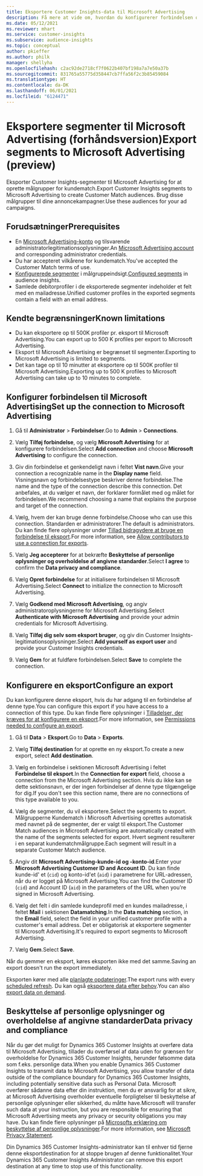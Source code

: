 ```yaml
---
title: Eksportere Customer Insights-data til Microsoft Advertising
description: Få mere at vide om, hvordan du konfigurerer forbindelsen og eksporterer til Microsoft Advertising.
ms.date: 05/12/2021
ms.reviewer: mhart
ms.service: customer-insights
ms.subservice: audience-insights
ms.topic: conceptual
author: pkieffer
ms.author: philk
manager: shellyha
ms.openlocfilehash: c2ac92de2718cf7f0622b407bf198a7a7e50a37b
ms.sourcegitcommit: 831765a55775d358447cb7ffa56f2c3b85459084
ms.translationtype: HT
ms.contentlocale: da-DK
ms.lasthandoff: 06/01/2021
ms.locfileid: "6124471"
---
```

# <a name="export-segments-to-microsoft-advertising-preview"></a><span data-ttu-id="296f9-103">Eksportere segmenter til Microsoft Advertising (forhåndsversion)</span><span class="sxs-lookup"><span data-stu-id="296f9-103">Export segments to Microsoft Advertising (preview)</span></span>

<span data-ttu-id="296f9-104">Eksporter Customer Insights-segmenter til Microsoft Advertising for at oprette målgrupper for kundematch.</span><span class="sxs-lookup"><span data-stu-id="296f9-104">Export Customer Insights segments to Microsoft Advertising to create Customer Match audiences.</span></span> <span data-ttu-id="296f9-105">Brug disse målgrupper til dine annoncekampagner.</span><span class="sxs-lookup"><span data-stu-id="296f9-105">Use these audiences for your ad campaigns.</span></span>

## <a name="prerequisites"></a><span data-ttu-id="296f9-106">Forudsætninger</span><span class="sxs-lookup"><span data-stu-id="296f9-106">Prerequisites</span></span>

-   <span data-ttu-id="296f9-107">En [Microsoft Advertising-konto](https://ads.microsoft.com/) og tilsvarende administratorlegitimationsoplysninger.</span><span class="sxs-lookup"><span data-stu-id="296f9-107">An [Microsoft Advertising account](https://ads.microsoft.com/) and corresponding administrator credentials.</span></span>
-   <span data-ttu-id="296f9-108">Du har accepteret vilkårene for kundematch.</span><span class="sxs-lookup"><span data-stu-id="296f9-108">You've accepted the Customer Match terms of use.</span></span> 
-   <span data-ttu-id="296f9-109">[Konfigurerede segmenter](segments.md) i målgruppeindsigt.</span><span class="sxs-lookup"><span data-stu-id="296f9-109">[Configured segments](segments.md) in audience insights.</span></span>
-   <span data-ttu-id="296f9-110">Samlede debitorprofiler i de eksporterede segmenter indeholder et felt med en mailadresse.</span><span class="sxs-lookup"><span data-stu-id="296f9-110">Unified customer profiles in the exported segments contain a field with an email address.</span></span>

## <a name="known-limitations"></a><span data-ttu-id="296f9-111">Kendte begrænsninger</span><span class="sxs-lookup"><span data-stu-id="296f9-111">Known limitations</span></span>

- <span data-ttu-id="296f9-112">Du kan eksportere op til 500K profiler pr. eksport til Microsoft Advertising.</span><span class="sxs-lookup"><span data-stu-id="296f9-112">You can export up to 500 K profiles per export to Microsoft Advertising.</span></span>
- <span data-ttu-id="296f9-113">Eksport til Microsoft Advertising er begrænset til segmenter.</span><span class="sxs-lookup"><span data-stu-id="296f9-113">Exporting to Microsoft Advertising is limited to segments.</span></span>
- <span data-ttu-id="296f9-114">Det kan tage op til 10 minutter at eksportere op til 500K profiler til Microsoft Advertising.</span><span class="sxs-lookup"><span data-stu-id="296f9-114">Exporting up to 500 K profiles to Microsoft Advertising can take up to 10 minutes to complete.</span></span> 


## <a name="set-up-the-connection-to-microsoft-advertising"></a><span data-ttu-id="296f9-115">Konfigurer forbindelsen til Microsoft Advertising</span><span class="sxs-lookup"><span data-stu-id="296f9-115">Set up the connection to Microsoft Advertising</span></span>

1. <span data-ttu-id="296f9-116">Gå til **Administrator** > **Forbindelser**.</span><span class="sxs-lookup"><span data-stu-id="296f9-116">Go to **Admin** > **Connections**.</span></span>

1. <span data-ttu-id="296f9-117">Vælg **Tilføj forbindelse**, og vælg **Microsoft Advertising** for at konfigurere forbindelsen.</span><span class="sxs-lookup"><span data-stu-id="296f9-117">Select **Add connection** and choose **Microsoft Advertising** to configure the connection.</span></span>

1. <span data-ttu-id="296f9-118">Giv din forbindelse et genkendeligt navn i feltet **Vist navn**.</span><span class="sxs-lookup"><span data-stu-id="296f9-118">Give your connection a recognizable name in the **Display name** field.</span></span> <span data-ttu-id="296f9-119">Visningsnavn og forbindelsestype beskriver denne forbindelse.</span><span class="sxs-lookup"><span data-stu-id="296f9-119">The name and the type of the connection describe this connection.</span></span> <span data-ttu-id="296f9-120">Det anbefales, at du vælger et navn, der forklarer formålet med og målet for forbindelsen.</span><span class="sxs-lookup"><span data-stu-id="296f9-120">We recommend choosing a name that explains the purpose and target of the connection.</span></span>

1. <span data-ttu-id="296f9-121">Vælg, hvem der kan bruge denne forbindelse.</span><span class="sxs-lookup"><span data-stu-id="296f9-121">Choose who can use this connection.</span></span> <span data-ttu-id="296f9-122">Standarden er administratorer.</span><span class="sxs-lookup"><span data-stu-id="296f9-122">The default is administrators.</span></span> <span data-ttu-id="296f9-123">Du kan finde flere oplysninger under [Tillad bidragydere at bruge en forbindelse til eksport](connections.md#allow-contributors-to-use-a-connection-for-exports).</span><span class="sxs-lookup"><span data-stu-id="296f9-123">For more information, see [Allow contributors to use a connection for exports](connections.md#allow-contributors-to-use-a-connection-for-exports).</span></span>

1. <span data-ttu-id="296f9-124">Vælg **Jeg accepterer** for at bekræfte **Beskyttelse af personlige oplysninger og overholdelse af angivne standarder**.</span><span class="sxs-lookup"><span data-stu-id="296f9-124">Select **I agree** to confirm the **Data privacy and compliance**.</span></span>

1. <span data-ttu-id="296f9-125">Vælg **Opret forbindelse** for at initialisere forbindelsen til Microsoft Advertising.</span><span class="sxs-lookup"><span data-stu-id="296f9-125">Select **Connect** to initialize the connection to Microsoft Advertising.</span></span>

1. <span data-ttu-id="296f9-126">Vælg **Godkend med Microsoft Advertising**, og angiv administratoroplysningerne for Microsoft Advertising.</span><span class="sxs-lookup"><span data-stu-id="296f9-126">Select **Authenticate with Microsoft Advertising** and provide your admin credentials for Microsoft Advertising.</span></span>

1. <span data-ttu-id="296f9-127">Vælg **Tilføj dig selv som eksport bruger**, og giv din Customer Insights-legitimationsoplysninger.</span><span class="sxs-lookup"><span data-stu-id="296f9-127">Select **Add yourself as export user** and provide your Customer Insights credentials.</span></span>

1. <span data-ttu-id="296f9-128">Vælg **Gem** for at fuldføre forbindelsen.</span><span class="sxs-lookup"><span data-stu-id="296f9-128">Select **Save** to complete the connection.</span></span>

## <a name="configure-an-export"></a><span data-ttu-id="296f9-129">Konfigurere en eksport</span><span class="sxs-lookup"><span data-stu-id="296f9-129">Configure an export</span></span>

<span data-ttu-id="296f9-130">Du kan konfigurere denne eksport, hvis du har adgang til en forbindelse af denne type.</span><span class="sxs-lookup"><span data-stu-id="296f9-130">You can configure this export if you have access to a connection of this type.</span></span> <span data-ttu-id="296f9-131">Du kan finde flere oplysninger i [Tilladelser, der kræves for at konfigurere en eksport](export-destinations.md#set-up-a-new-export).</span><span class="sxs-lookup"><span data-stu-id="296f9-131">For more information, see [Permissions needed to configure an export](export-destinations.md#set-up-a-new-export).</span></span>

1. <span data-ttu-id="296f9-132">Gå til **Data** > **Eksport**.</span><span class="sxs-lookup"><span data-stu-id="296f9-132">Go to **Data** > **Exports**.</span></span>

1. <span data-ttu-id="296f9-133">Vælg **Tilføj destination** for at oprette en ny eksport.</span><span class="sxs-lookup"><span data-stu-id="296f9-133">To create a new export, select **Add destination**.</span></span>

1. <span data-ttu-id="296f9-134">Vælg en forbindelse i sektionen Microsoft Advertising i feltet **Forbindelse til eksport**.</span><span class="sxs-lookup"><span data-stu-id="296f9-134">In the **Connection for export** field, choose a connection from the Microsoft Advertising section.</span></span> <span data-ttu-id="296f9-135">Hvis du ikke kan se dette sektionsnavn, er der ingen forbindelser af denne type tilgængelige for dig.</span><span class="sxs-lookup"><span data-stu-id="296f9-135">If you don't see this section name, there are no connections of this type available to you.</span></span>

1. <span data-ttu-id="296f9-136">Vælg de segmenter, du vil eksportere.</span><span class="sxs-lookup"><span data-stu-id="296f9-136">Select the segments to export.</span></span> <span data-ttu-id="296f9-137">Målgrupperne Kundematch i Microsoft Advertising oprettes automatisk med navnet på de segmenter, der er valgt til eksport.</span><span class="sxs-lookup"><span data-stu-id="296f9-137">The Customer Match audiences in Microsoft Advertising are automatically created with the name of the segments selected for export.</span></span> <span data-ttu-id="296f9-138">Hvert segment resulterer i en separat kundematchmålgruppe.</span><span class="sxs-lookup"><span data-stu-id="296f9-138">Each segment will result in a separate Customer Match audience.</span></span> 

1. <span data-ttu-id="296f9-139">Angiv dit **Microsoft Advertising-kunde-id og -konto-id**.</span><span class="sxs-lookup"><span data-stu-id="296f9-139">Enter your **Microsoft Advertising Customer ID and Account ID**.</span></span> <span data-ttu-id="296f9-140">Du kan finde kunde-id' et (`cid`) og konto-id'et (`aid`) i parametrene for URL-adressen, når du er logget på Microsoft Advertising.</span><span class="sxs-lookup"><span data-stu-id="296f9-140">You can find the Customer ID (`cid`) and Account ID (`aid`) in the parameters of the URL when you're signed in Microsoft Advertising.</span></span>

1. <span data-ttu-id="296f9-141">Vælg det felt i din samlede kundeprofil med en kundes mailadresse, i feltet **Mail** i sektionen **Datamatching**.</span><span class="sxs-lookup"><span data-stu-id="296f9-141">In the **Data matching** section, in the **Email** field, select the field in your unified customer profile with a customer's email address.</span></span> <span data-ttu-id="296f9-142">Det er obligatorisk at eksportere segmenter til Microsoft Advertising.</span><span class="sxs-lookup"><span data-stu-id="296f9-142">It's required to export segments to Microsoft Advertising.</span></span>

1. <span data-ttu-id="296f9-143">Vælg **Gem**.</span><span class="sxs-lookup"><span data-stu-id="296f9-143">Select **Save**.</span></span>

<span data-ttu-id="296f9-144">Når du gemmer en eksport, køres eksporten ikke med det samme.</span><span class="sxs-lookup"><span data-stu-id="296f9-144">Saving an export doesn't run the export immediately.</span></span>

<span data-ttu-id="296f9-145">Eksporten kører med alle [planlagte opdateringer](system.md#schedule-tab).</span><span class="sxs-lookup"><span data-stu-id="296f9-145">The export runs with every [scheduled refresh](system.md#schedule-tab).</span></span> <span data-ttu-id="296f9-146">Du kan også [eksportere data efter behov](export-destinations.md#run-exports-on-demand).</span><span class="sxs-lookup"><span data-stu-id="296f9-146">You can also [export data on demand](export-destinations.md#run-exports-on-demand).</span></span> 


## <a name="data-privacy-and-compliance"></a><span data-ttu-id="296f9-147">Beskyttelse af personlige oplysninger og overholdelse af angivne standarder</span><span class="sxs-lookup"><span data-stu-id="296f9-147">Data privacy and compliance</span></span>

<span data-ttu-id="296f9-148">Når du gør det muligt for Dynamics 365 Customer Insights at overføre data til Microsoft Advertising, tillader du overførsel af data uden for grænsen for overholdelse for Dynamics 365 Customer Insights, herunder følsomme data som f.eks. personlige data.</span><span class="sxs-lookup"><span data-stu-id="296f9-148">When you enable Dynamics 365 Customer Insights to transmit data to Microsoft Advertising, you allow transfer of data outside of the compliance boundary for Dynamics 365 Customer Insights, including potentially sensitive data such as Personal Data.</span></span> <span data-ttu-id="296f9-149">Microsoft overfører sådanne data efter din instruktion, men du er ansvarlig for at sikre, at Microsoft Advertising overholder eventuelle forpligtelser til beskyttelse af personlige oplysninger eller sikkerhed, du måtte have.</span><span class="sxs-lookup"><span data-stu-id="296f9-149">Microsoft will transfer such data at your instruction, but you are responsible for ensuring that Microsoft Advertising meets any privacy or security obligations you may have.</span></span> <span data-ttu-id="296f9-150">Du kan finde flere oplysninger på [Microsofts erklæring om beskyttelse af personlige oplysninger](https://go.microsoft.com/fwlink/?linkid=396732).</span><span class="sxs-lookup"><span data-stu-id="296f9-150">For more information, see [Microsoft Privacy Statement](https://go.microsoft.com/fwlink/?linkid=396732).</span></span>

<span data-ttu-id="296f9-151">Din Dynamics 365 Customer Insights-administrator kan til enhver tid fjerne denne eksportdestination for at stoppe brugen af denne funktionalitet.</span><span class="sxs-lookup"><span data-stu-id="296f9-151">Your Dynamics 365 Customer Insights Administrator can remove this export destination at any time to stop use of this functionality.</span></span>
